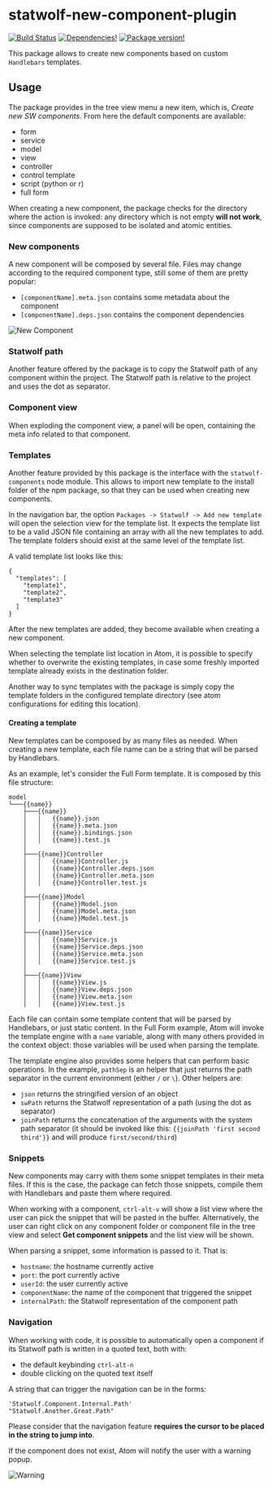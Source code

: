 # statwolf-new-component-plugin
[![Build Status](https://img.shields.io/travis/Statwolf/statwolf-new-component-plugin.svg?style=flat-square)](https://travis-ci.org/Statwolf/statwolf-new-component-plugin)
[![Dependencies!](https://img.shields.io/david/Statwolf/statwolf-new-component-plugin.svg?style=flat-square)](https://david-dm.org/Statwolf/statwolf-new-component-plugin)
[![Package version!](https://img.shields.io/apm/v/statwolf-new-component-plugin.svg?style=flat-square)](https://atom.io/packages/statwolf-new-component-plugin)

This package allows to create new components based on custom `Handlebars`
templates.

## Usage
The package provides in the tree view menu a new item, which is, *Create new SW
components*. From here the default components are available:

* form
* service
* model
* view
* controller
* control template
* script (python or r)
* full form

When creating a new component, the package checks for the directory where the
action is invoked: any directory which is not empty **will not work**, since
components are supposed to be isolated and atomic entities.

### New components
A new component will be composed by several file. Files may change according to
the required component type, still some of them are pretty popular:

* `[componentName].meta.json` contains some metadata about the component
* `[componentName].deps.json` contains the component dependencies

![New Component](https://raw.githubusercontent.com/Statwolf/statwolf-new-component-plugin/type-selection/images/componentType.gif)

### Statwolf path
Another feature offered by the package is to copy the Statwolf path of any
component within the project. The Statwolf path is relative to the project and
uses the dot as separator.

### Component view
When exploding the component view, a panel will be open, containing the meta
info related to that component.

### Templates
Another feature provided by this package is the interface with the
`statwolf-components` node module. This allows to import new template to the
install folder of the npm package, so that they can be used when creating new
components.

In the navigation bar, the option `Packages -> Statwolf -> Add new template`
will open the selection view for the template list. It expects the template list
to be a valid JSON file containing an array with all the new templates to add.
The template folders should exist at the same level of the template list.

A valid template list looks like this:

```
{
  "templates": [
    "template1",
    "template2",
    "template3"
  ]
}
```

After the new templates are added, they become available when creating a new
component.

When selecting the template list location in Atom, it is possible to specify
whether to overwrite the existing templates, in case some freshly imported
template already exists in the destination folder.

Another way to sync templates with the package is simply copy the template
folders in the configured template directory (see atom configurations for
editing this location).

#### Creating a template
New templates can be composed by as many files as needed. When creating a new
template, each file name can be a string that will be parsed by Handlebars.

As an example, let's consider the Full Form template. It is composed by this
file structure:

```
model
└───{{name}}
    ├───{{name}}
    │   │   {{name}}.json
    │   │   {{name}}.meta.json
    │   │   {{name}}.bindings.json
    │   │   {{name}}.test.js
    │
    ├───{{name}}Controller
    │   │   {{name}}Controller.js
    │   │   {{name}}Controller.deps.json
    │   │   {{name}}Controller.meta.json
    │   │   {{name}}Controller.test.js
    │
    ├───{{name}}Model
    │   │   {{name}}Model.json
    │   │   {{name}}Model.meta.json
    │   │   {{name}}Model.test.js
    │
    ├───{{name}}Service
    │   │   {{name}}Service.js
    │   │   {{name}}Service.deps.json
    │   │   {{name}}Service.meta.json
    │   │   {{name}}Service.test.js
    │
    ├───{{name}}View
    │   │   {{name}}View.js
    │   │   {{name}}View.deps.json
    │   │   {{name}}View.meta.json
    │   │   {{name}}View.test.js
```

Each file can contain some template content that will be parsed by Handlebars,
or just static content. In the Full Form example, Atom will invoke the template
engine with a `name` variable, along with many others provided in the context
object: those variables will be used when parsing the template.

The template engine also provides some helpers that can perform basic operations.
In the example, `pathSep` is an helper that just returns the path separator in
the current environment (either `/` or `\`). Other helpers are:

- `json` returns the stringified version of an object
- `swPath` returns the Statwolf representation of a path (using the dot as separator)
- `joinPath` returns the concatenation of the arguments with the system path separator
 (it should be invoked like this: `{{joinPath 'first second third'}}` and will
 produce `first/second/third`)

### Snippets
New components may carry with them some snippet templates in their meta files.
If this is the case, the package can fetch those snippets, compile them with
Handlebars and paste them where required.

When working with a component, `ctrl-alt-v` will show a list view where the user
can pick the snippet that will be pasted in the buffer. Alternatively, the user can
right click on any component folder or component file in the tree view and select
**Get component snippets** and the list view will be shown.

When parsing a snippet, some information is passed to it. That is:

- `hostname`: the hostname currently active
- `port`: the port currently active
- `userId`: the user currently active
- `componentName`: the name of the component that triggered the snippet
- `internalPath`: the Statwolf representation of the component path

### Navigation
When working with code, it is possible to automatically open a component if its
Statwolf path is written in a quoted text, both with:

- the default keybinding `ctrl-alt-n`
- double clicking on the quoted text itself

A string that can trigger the navigation can be in the forms:

```
'Statwolf.Component.Internal.Path'
"Statwolf.Another.Great.Path"
```

Please consider that the navigation feature **requires the cursor to be placed
in the string to jump into**.

If the component does not exist, Atom will notify the user with a warning popup.

![Warning](https://raw.githubusercontent.com/Statwolf/statwolf-new-component-plugin/type-selection/images/navigateWarning.png)
